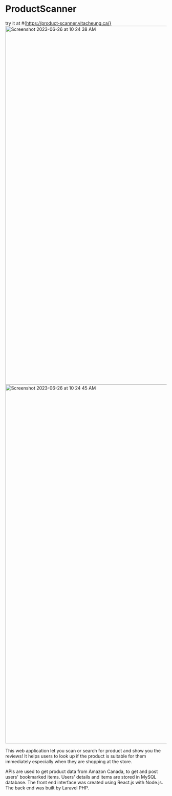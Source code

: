 # ProductScanner
try it at #{https://product-scanner.vitacheung.ca/} 
<img width="1120" alt="Screenshot 2023-06-26 at 10 24 38 AM" src="https://github.com/VitaCheung/ProductScanner/assets/113631428/a4723485-a405-4475-b8c9-cc226a3efe44">
<img width="1120" alt="Screenshot 2023-06-26 at 10 24 45 AM" src="https://github.com/VitaCheung/ProductScanner/assets/113631428/d285bb15-71f7-4c09-a9e5-9cf26570cce7">

This web application let you scan or search for product and show you the reviews! It helps users to look up if the product is suitable for them immediately especially when they are shopping at the store. 

APIs are used to get product data from Amazon Canada, to get and post users' bookmarked items. Users' details and items are stored in MySQL database. The front end interface was created using React.js with Node.js. The back end was built by Laravel PHP.


